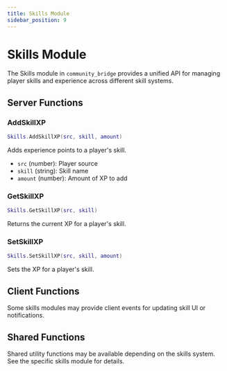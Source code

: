 ```yaml
---
title: Skills Module
sidebar_position: 9
---
```


# Skills Module

The Skills module in `community_bridge` provides a unified API for managing player skills and experience across different skill systems.

## Server Functions

### AddSkillXP
```lua
Skills.AddSkillXP(src, skill, amount)
```
Adds experience points to a player's skill.
- `src` (number): Player source
- `skill` (string): Skill name
- `amount` (number): Amount of XP to add

### GetSkillXP
```lua
Skills.GetSkillXP(src, skill)
```
Returns the current XP for a player's skill.

### SetSkillXP
```lua
Skills.SetSkillXP(src, skill, amount)
```
Sets the XP for a player's skill.

## Client Functions

Some skills modules may provide client events for updating skill UI or notifications.

## Shared Functions

Shared utility functions may be available depending on the skills system. See the specific skills module for details.
